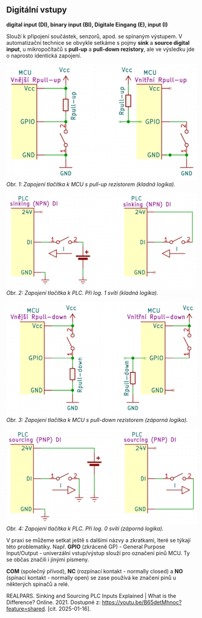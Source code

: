 <!-- 
Knihovny pro kiCAD v repozitáři na Githubu - JVintera
https://github.com/JVintera/KiCAD-library
 -->


## Digitální vstupy 

**digital input (DI), binary input (BI), Digitale Eingang (E), input (I)**

Slouží k připojení součástek, senzorů, apod. se spínaným výstupem.
V automatizační technice se obvykle setkáme s pojmy **sink** a **source digital input**, u mikropočítačů s **pull-up** a **pull-down rezistory**, ale ve výsledku jde o naprosto identická zapojení. 

![Zapojení tlačítka k MCU s pull-up rezistorem (kladná logika).](/schemata/Rpull-up.png)
*Obr. 1: Zapojení tlačítka k MCU s pull-up rezistorem (kladná logika).*

![Zapojení tlačítka k PLC. Při log. 1 svítí (kladná logika).](/schemata/button_kladnaLog.png)
*Obr. 2: Zapojení tlačítka k PLC. Při log. 1 svítí (kladná logika).*

![Zapojení tlačítka k MCU s pull-down rezistorem (záporná logika).](/schemata/Rpull-down.png)
*Obr. 3: Zapojení tlačítka k MCU s pull-down rezistorem (záporná logika).*

![Zapojení tlačítka k PLC. Při log. 0 svítí (záporná logika).](/schemata/button_zapornaLog.png)
*Obr. 4: Zapojení tlačítka k PLC. Při log. 0 svítí (záporná logika).*

V praxi se můžeme setkat ještě s dalšími názvy a zkratkami, lteré se týkají této problematiky.
Např. 
**GPIO** (zkráceně GP) - General Purpose Input/Output - univerzální vstup/výstup slouží pro označení pinů MCU. Ty se občas značili i jinými písmeny.
<!--PNP a NPN -->
**COM** (společný přívod), **NC** (rozpínací kontakt - normally closed) a **NO** (spínací kontakt - normally open) se zase používá ke značení pinů u některých spínačů a relé.


REALPARS. Sinking and Sourcing PLC Inputs Explained | What is the Difference? Online. 2021. Dostupné z: https://youtu.be/B65detMhnoc?feature=shared. [cit. 2025-01-16].